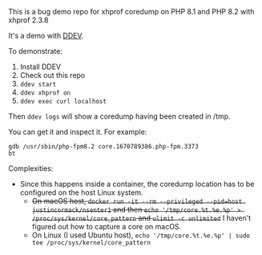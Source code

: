 This is a bug demo repo for xhprof coredump on PHP 8.1 and PHP 8.2 with 
xhprof 2.3.8

It's a demo with [DDEV](https://github.com/drud/ddev).

To demonstrate:

1. Install DDEV 
2. Check out this repo
3. `ddev start`
4. `ddev xhprof on`
5. `ddev exec curl localhost`

Then `ddev logs` will show a coredump having been created in /tmp.

You can get it and inspect it. For example:
```
gdb /usr/sbin/php-fpm8.2 core.1670789386.php-fpm.3373
bt
```

Complexities:
* Since this happens inside a container, the coredump location has to be configured on the host Linux system. 
  * ~~On macOS host, `docker run -it --rm --privileged --pid=host justincormack/nsenter1` and then `echo '/tmp/core.%t.%e.%p' > /proc/sys/kernel/core_pattern` and `ulimit -c unlimited`~~ I haven't figured out how to capture a core on macOS.
  * On Linux (I used Ubuntu host), `echo '/tmp/core.%t.%e.%p' | sudo tee /proc/sys/kernel/core_pattern`
